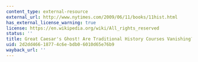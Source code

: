 ```yaml
---
content_type: external-resource
external_url: http://www.nytimes.com/2009/06/11/books/11hist.html
has_external_license_warning: true
license: https://en.wikipedia.org/wiki/All_rights_reserved
status: ''
title: Great Caesar's Ghost! Are Traditional History Courses Vanishing?
uid: 2d2dd466-1877-4c6e-bdb0-6010d65e76b9
wayback_url: ''
---
```

